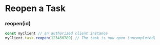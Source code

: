 # Reopen a Task

### reopen(id)

```javascript
const myClient // an authorized client instance
myClient.task.reopen(123456789) // The task is now open (uncompleted)
```
